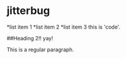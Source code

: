 # jitterbug

*list item 1
*list item 2
*list item 3
this is 'code'.

##Heading 2!! yay!

This is a regular paragraph.

